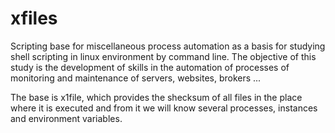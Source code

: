 # xfiles

Scripting base for miscellaneous process automation as a basis for studying shell scripting in linux environment by command line. The objective of this study is the development of skills in the automation of processes of monitoring and maintenance of servers, websites, brokers ...

The base is x1file, which provides the shecksum of all files in the place where it is executed and from it we will know several processes, instances and environment variables.
